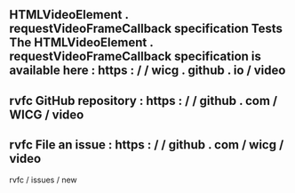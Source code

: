 #
HTMLVideoElement
.
requestVideoFrameCallback
specification
Tests
The
HTMLVideoElement
.
requestVideoFrameCallback
specification
is
available
here
:
https
:
/
/
wicg
.
github
.
io
/
video
-
rvfc
GitHub
repository
:
https
:
/
/
github
.
com
/
WICG
/
video
-
rvfc
File
an
issue
:
https
:
/
/
github
.
com
/
wicg
/
video
-
rvfc
/
issues
/
new
